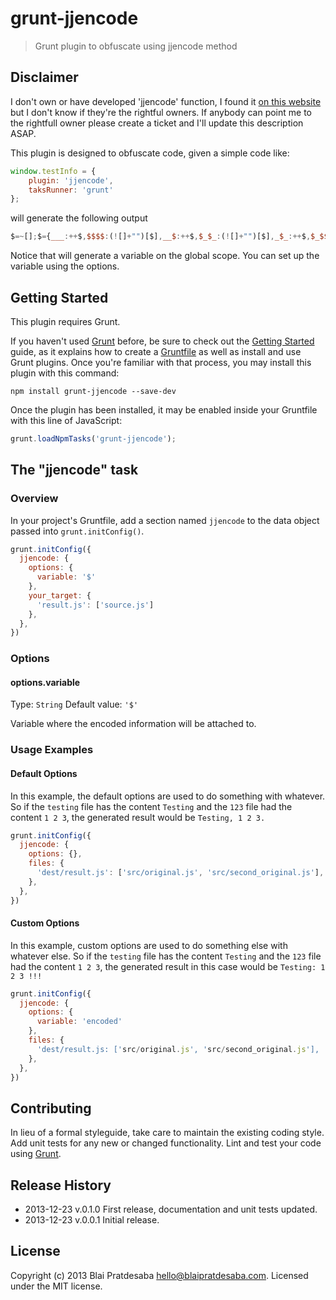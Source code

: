 # grunt-jjencode
> Grunt plugin to obfuscate using jjencode method

## Disclaimer
I don't own or have developed 'jjencode' function, I found it [on this website](http://utf-8.jp/public/jjencode.html) but I don't know if they're the rightful owners. If anybody can point me to the rightfull owner please create a ticket and I'll update this description ASAP.

This plugin is designed to obfuscate code, given a simple code like:
```javascript
window.testInfo = {
    plugin: 'jjencode',
    taksRunner: 'grunt'
};
```
will generate the following output
```javascript
$=~[];$={___:++$,$$$$:(![]+"")[$],__$:++$,$_$_:(![]+"")[$],_$_:++$,$_$$:({}+"")[$],$$_$:($[$]+"")[$],_$$:++$,$$$_:(!""+"")[$],$__:++$,$_$:++$,$$__:({}+"")[$],$$_:++$,$$$:++$,$___:++$,$__$:++$};$.$_=($.$_=$+"")[$.$_$]+($._$=$.$_[$.__$])+($.$$=($.$+"")[$.__$])+((!$)+"")[$._$$]+($.__=$.$_[$.$$_])+($.$=(!""+"")[$.__$])+($._=(!""+"")[$._$_])+$.$_[$.$_$]+$.__+$._$+$.$;$.$$=$.$+(!""+"")[$._$$]+$.__+$._+$.$+$.$$;$.$=($.___)[$.$_][$.$_];$.$($.$($.$$+"\""+"\\"+$.__$+$.$$_+$.$$$+"\\"+$.__$+$.$_$+$.__$+"\\"+$.__$+$.$_$+$.$$_+$.$$_$+$._$+"\\"+$.__$+$.$$_+$.$$$+"."+$.__+$.$$$_+"\\"+$.__$+$.$$_+$._$$+$.__+"\\"+$.__$+$.__$+$.__$+"\\"+$.__$+$.$_$+$.$$_+$.$$$$+$._$+"\\"+$.$__+$.___+"=\\"+$.$__+$.___+"{\\"+$.__$+$._$_+"\\"+$.$__+$.___+"\\"+$.$__+$.___+"\\"+$.$__+$.___+"\\"+$.$__+$.___+"\\"+$.__$+$.$$_+$.___+(![]+"")[$._$_]+$._+"\\"+$.__$+$.$__+$.$$$+"\\"+$.__$+$.$_$+$.__$+"\\"+$.__$+$.$_$+$.$$_+":\\"+$.$__+$.___+"'\\"+$.__$+$.$_$+$._$_+"\\"+$.__$+$.$_$+$._$_+$.$$$_+"\\"+$.__$+$.$_$+$.$$_+$.$$__+$._$+$.$$_$+$.$$$_+"',\\"+$.__$+$._$_+"\\"+$.$__+$.___+"\\"+$.$__+$.___+"\\"+$.$__+$.___+"\\"+$.$__+$.___+$.__+$.$_$_+"\\"+$.__$+$.$_$+$._$$+"\\"+$.__$+$.$$_+$._$$+"\\"+$.__$+$._$_+$._$_+$._+"\\"+$.__$+$.$_$+$.$$_+"\\"+$.__$+$.$_$+$.$$_+$.$$$_+"\\"+$.__$+$.$$_+$._$_+":\\"+$.$__+$.___+"'\\"+$.__$+$.$__+$.$$$+"\\"+$.__$+$.$$_+$._$_+$._+"\\"+$.__$+$.$_$+$.$$_+$.__+"'\\"+$.__$+$._$_+"};"+"\"")())();
```
Notice that will generate a variable on the global scope. You can set up the variable using the options.

## Getting Started
This plugin requires Grunt.

If you haven't used [Grunt](http://gruntjs.com/) before, be sure to check out the [Getting Started](http://gruntjs.com/getting-started) guide, as it explains how to create a [Gruntfile](http://gruntjs.com/sample-gruntfile) as well as install and use Grunt plugins. Once you're familiar with that process, you may install this plugin with this command:

```shell
npm install grunt-jjencode --save-dev
```

Once the plugin has been installed, it may be enabled inside your Gruntfile with this line of JavaScript:

```js
grunt.loadNpmTasks('grunt-jjencode');
```

## The "jjencode" task

### Overview
In your project's Gruntfile, add a section named `jjencode` to the data object passed into `grunt.initConfig()`.

```js
grunt.initConfig({
  jjencode: {
    options: {
      variable: '$'
    },
    your_target: {
      'result.js': ['source.js']
    },
  },
})
```

### Options

#### options.variable
Type: `String`
Default value: `'$'`

Variable where the encoded information will be attached to.


### Usage Examples

#### Default Options
In this example, the default options are used to do something with whatever. So if the `testing` file has the content `Testing` and the `123` file had the content `1 2 3`, the generated result would be `Testing, 1 2 3.`

```js
grunt.initConfig({
  jjencode: {
    options: {},
    files: {
      'dest/result.js': ['src/original.js', 'src/second_original.js'],
    },
  },
})
```

#### Custom Options
In this example, custom options are used to do something else with whatever else. So if the `testing` file has the content `Testing` and the `123` file had the content `1 2 3`, the generated result in this case would be `Testing: 1 2 3 !!!`

```js
grunt.initConfig({
  jjencode: {
    options: {
      variable: 'encoded'
    },
    files: {
      'dest/result.js: ['src/original.js', 'src/second_original.js'],
    },
  },
})
```

## Contributing
In lieu of a formal styleguide, take care to maintain the existing coding style. Add unit tests for any new or changed functionality. Lint and test your code using [Grunt](http://gruntjs.com/).

## Release History
  * 2013-12-23  v.0.1.0 First release, documentation and unit tests updated.
  * 2013-12-23  v.0.0.1 Initial release.

## License
Copyright (c) 2013 Blai Pratdesaba <hello@blaipratdesaba.com>. Licensed under the MIT license.
